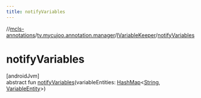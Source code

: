```yaml
---
title: notifyVariables
---
```

//[mcls-annotations](../../../index.html)/[tv.mycujoo.annotation.manager](../index.html)/[IVariableKeeper](index.html)/[notifyVariables](notify-variables.html)



# notifyVariables



[androidJvm]\
abstract fun [notifyVariables](notify-variables.html)(variableEntities: [HashMap](https://kotlinlang.org/api/latest/jvm/stdlib/kotlin.collections/-hash-map/index.html)&lt;[String](https://kotlinlang.org/api/latest/jvm/stdlib/kotlin/-string/index.html), [VariableEntity](../../tv.mycujoo.annotation.domain.entity/-variable-entity/index.html)&gt;)




